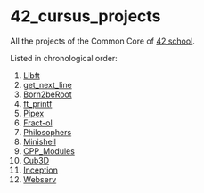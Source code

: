 # 42_cursus_projects

All the projects of the Common Core of [42 school](https://42.fr/en/homepage/).

Listed in chronological order:

1. [Libft](https://github.com/lucas42paris/Libft)
2. [get_next_line](https://github.com/lucas42paris/get_next_line)
3. [Born2beRoot](https://github.com/lucas42paris/Born2beRoot)
4. [ft_printf](https://github.com/lucas42paris/ft_printf)
5. [Pipex](https://github.com/lucas42paris/Pipex)
6. [Fract-ol](https://github.com/lucas42paris/Fract-ol)
7. [Philosophers ](https://github.com/lucas42paris/Philosophers)
8. [Minishell](https://github.com/lucas42paris/Minishell)
9. [CPP_Modules](https://github.com/lucas42paris/CPP_Modules)
10. [Cub3D](https://github.com/lucas42paris/Cub3D)
11. [Inception](https://github.com/lucas42paris/Inception)
12. [Webserv](https://github.com/lucas42paris/Webserv)
